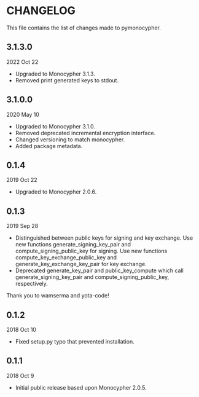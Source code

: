 
# CHANGELOG

This file contains the list of changes made to pymonocypher.


## 3.1.3.0

2022 Oct 22

* Upgraded to Monocypher 3.1.3.
* Removed print generated keys to stdout.


## 3.1.0.0

2020 May 10

*   Upgraded to Monocypher 3.1.0.
*   Removed deprecated incremental encryption interface.
*   Changed versioning to match monocypher.
*   Added package metadata.


## 0.1.4

2019 Oct 22

*   Upgraded to Monocypher 2.0.6.


## 0.1.3

2019 Sep 28

*   Distinguished between public keys for signing and key exchange.
    Use new functions generate_signing_key_pair and compute_signing_public_key
    for signing.  Use new functions compute_key_exchange_public_key and
    generate_key_exchange_key_pair for key exchange.
*   Deprecated generate_key_pair and public_key_compute which
    call generate_signing_key_pair and compute_signing_public_key,
    respectively.

Thank you to wamserma and yota-code!


## 0.1.2

2018 Oct 10

*   Fixed setup.py typo that prevented installation.


## 0.1.1

2018 Oct 9

*   Initial public release based upon Monocypher 2.0.5.

